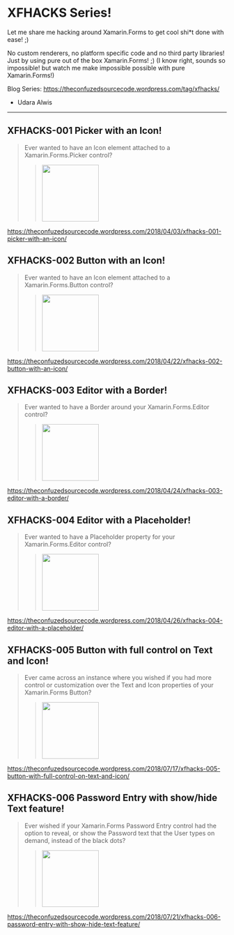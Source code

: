 XFHACKS Series!
==============

Let me share me hacking around Xamarin.Forms to get cool shi*t done with ease! ;) 

No custom renderers, no platform specific code and no third party libraries! Just by using pure out of the box Xamarin.Forms! ;) 
(I know right, sounds so impossible! but watch me make impossible possible with pure Xamarin.Forms!)

Blog Series: https://theconfuzedsourcecode.wordpress.com/tag/xfhacks/

- Udara Alwis
- - - -

XFHACKS-001 Picker with an Icon!
---------------

> Ever wanted to have an Icon element attached to a Xamarin.Forms.Picker control? 
>> <img src="https://github.com/UdaraAlwis/Xamarin-Playground/blob/master/XFHacks/screenshots/XFHACKS-001 .png"  height="130" /> 

https://theconfuzedsourcecode.wordpress.com/2018/04/03/xfhacks-001-picker-with-an-icon/

XFHACKS-002 Button with an Icon!
---------------

> Ever wanted to have an Icon element attached to a Xamarin.Forms.Button control? 
>> <img src="https://github.com/UdaraAlwis/Xamarin-Playground/blob/master/XFHacks/screenshots/XFHACKS-002 .png"  height="130" /> 

https://theconfuzedsourcecode.wordpress.com/2018/04/22/xfhacks-002-button-with-an-icon/

XFHACKS-003 Editor with a Border!
---------------

> Ever wanted to have a Border around your Xamarin.Forms.Editor control? 
>> <img src="https://github.com/UdaraAlwis/Xamarin-Playground/blob/master/XFHacks/screenshots/XFHACKS-003 .png"  height="130" /> 

https://theconfuzedsourcecode.wordpress.com/2018/04/24/xfhacks-003-editor-with-a-border/

XFHACKS-004 Editor with a Placeholder!
---------------

> Ever wanted to have a Placeholder property for your Xamarin.Forms.Editor control?
>> <img src="https://github.com/UdaraAlwis/Xamarin-Playground/blob/master/XFHacks/screenshots/XFHACKS-004 .png"  height="130" /> 

https://theconfuzedsourcecode.wordpress.com/2018/04/26/xfhacks-004-editor-with-a-placeholder/

XFHACKS-005 Button with full control on Text and Icon!
---------------

> Ever came across an instance where you wished if you had more control or customization over the Text and Icon properties of your Xamarin.Forms Button?
>> <img src="https://github.com/UdaraAlwis/Xamarin-Playground/blob/master/XFHacks/screenshots/XFHACKS-005 .png"  height="130" /> 

https://theconfuzedsourcecode.wordpress.com/2018/07/17/xfhacks-005-button-with-full-control-on-text-and-icon/

XFHACKS-006 Password Entry with show/hide Text feature! 
---------------

> Ever wished if your Xamarin.Forms Password Entry control had the option to reveal, or show the Password text that the User types on demand, instead of the black dots? 
>> <img src="https://github.com/UdaraAlwis/Xamarin-Playground/blob/master/XFHacks/screenshots/XFHACKS-006 .png"  height="130" /> 

https://theconfuzedsourcecode.wordpress.com/2018/07/21/xfhacks-006-password-entry-with-show-hide-text-feature/


